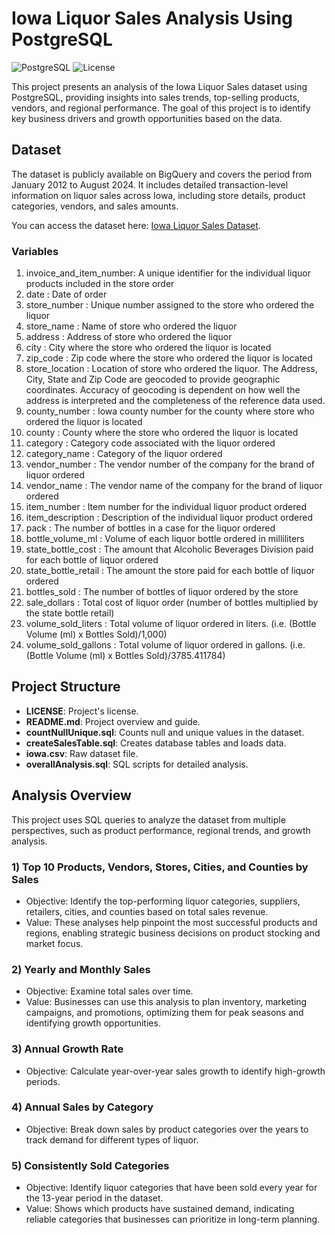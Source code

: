 # Iowa Liquor Sales Analysis Using PostgreSQL
![PostgreSQL](https://img.shields.io/badge/PostgreSQL-12.3-336791.svg)
![License](https://img.shields.io/badge/license-MIT-blue.svg)

This project presents an analysis of the Iowa Liquor Sales dataset using PostgreSQL, providing insights into sales trends, top-selling products, vendors, and regional performance. The goal of this project is to identify key business drivers and growth opportunities based on the data.

## Dataset
The dataset is publicly available on BigQuery and covers the period from January 2012 to August 2024. It includes detailed transaction-level information on liquor sales across Iowa, including store details, product categories, vendors, and sales amounts.

You can access the dataset here: [Iowa Liquor Sales Dataset](https://console.cloud.google.com/bigquery?p=bigquery-public-data&d=iowa_liquor_sales&page=dataset&project=vigilant-signer-371216&ws=!1m9!1m4!4m3!1sbigquery-public-data!2siowa_liquor_sales!3ssales!1m3!3m2!1sbigquery-public-data!2siowa_liquor_sales). 

### Variables
1. invoice_and_item_number: A unique identifier for the individual liquor products included in the store order
2. date                   : Date of order
3. store_number           : Unique number assigned to the store who ordered the liquor
4. store_name             : Name of store who ordered the liquor
5. address                : Address of store who ordered the liquor
6. city                   : City where the store who ordered the liquor is located
7. zip_code               : Zip code where the store who ordered the liquor is located
8. store_location         : Location of store who ordered the liquor. The Address, City, State and Zip Code are geocoded to provide geographic coordinates. Accuracy of geocoding is dependent on how well the address is interpreted and the completeness of the reference data used.
9. county_number          : Iowa county number for the county where store who ordered the liquor is located
10. county                : County where the store who ordered the liquor is located
11. category              : Category code associated with the liquor ordered
12. category_name         : Category of the liquor ordered
13. vendor_number         : The vendor number of the company for the brand of liquor ordered
14. vendor_name           : The vendor name of the company for the brand of liquor ordered
15. item_number           : Item number for the individual liquor product ordered
16. item_description      : Description of the individual liquor product ordered
17. pack                  : The number of bottles in a case for the liquor ordered
18. bottle_volume_ml      : Volume of each liquor bottle ordered in milliliters
19. state_bottle_cost     : The amount that Alcoholic Beverages Division paid for each bottle of liquor ordered
20. state_bottle_retail   : The amount the store paid for each bottle of liquor ordered
21. bottles_sold          : The number of bottles of liquor ordered by the store
22. sale_dollars          : Total cost of liquor order (number of bottles multiplied by the state bottle retail)
23. volume_sold_liters    : Total volume of liquor ordered in liters. (i.e. (Bottle Volume (ml) x Bottles Sold)/1,000)
24. volume_sold_gallons   : Total volume of liquor ordered in gallons. (i.e. (Bottle Volume (ml) x Bottles Sold)/3785.411784)

## Project Structure

- **LICENSE**: Project's license.
- **README.md**: Project overview and guide.
- **countNullUnique.sql**: Counts null and unique values in the dataset.
- **createSalesTable.sql**: Creates database tables and loads data.
- **iowa.csv**: Raw dataset file.
- **overallAnalysis.sql**: SQL scripts for detailed analysis.




## Analysis Overview
This project uses SQL queries to analyze the dataset from multiple perspectives, such as product performance, regional trends, and growth analysis. 

### 1) Top 10 Products, Vendors, Stores, Cities, and Counties by Sales
* Objective: Identify the top-performing liquor categories, suppliers, retailers, cities, and counties based on total sales revenue.
* Value: These analyses help pinpoint the most successful products and regions, enabling strategic business decisions on product stocking and market focus.

### 2)  Yearly and Monthly Sales
* Objective: Examine total sales over time.
* Value: Businesses can use this analysis to plan inventory, marketing campaigns, and promotions, optimizing them for peak seasons and identifying growth opportunities.

### 3) Annual Growth Rate
* Objective: Calculate year-over-year sales growth to identify high-growth periods.

### 4) Annual Sales by Category
* Objective: Break down sales by product categories over the years to track demand for different types of liquor.

### 5) Consistently Sold Categories
* Objective: Identify liquor categories that have been sold every year for the 13-year period in the dataset.
* Value: Shows which products have sustained demand, indicating reliable categories that businesses can prioritize in long-term planning.
